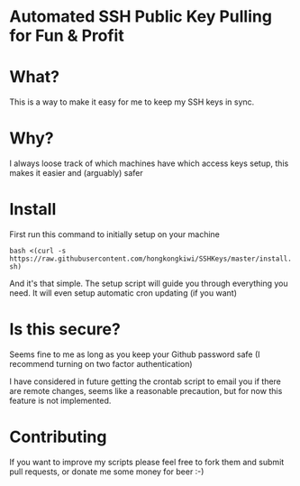 Automated SSH Public Key Pulling for Fun & Profit
=========

# What?
This is a way to make it easy for me to keep my SSH keys in sync.

# Why?
I always loose track of which machines have which access keys setup, 
this makes it easier and (arguably) safer

# Install
First run this command to initially setup on your machine

`bash <(curl -s https://raw.githubusercontent.com/hongkongkiwi/SSHKeys/master/install.sh)`

And it's that simple. The setup script will guide you through everything you need. It will even setup automatic cron updating (if you want)

# Is this secure?
Seems fine to me as long as you keep your Github password safe (I recommend turning on two factor authentication)

I have considered in future getting the crontab script to email you if there are remote changes, seems like a reasonable precaution, but for now this feature is not 
implemented.

# Contributing

If you want to improve my scripts please feel free to fork them and 
submit pull requests, or donate me some money for beer :-)


